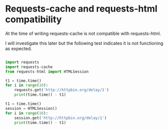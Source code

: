 # Requests-cache and requests-html compatibility

At the time of writing requests-cache is not compatible with requests-html.

I will investigate this later but the following test indicates it is not
functioning as expected.

```python

import requests
import requests-cache
from requests-html import HTMLSession

t1 = time.time()
for i in range(10):
    requests.get('http://httpbin.org/delay/1')
    print(time.time() - t1)

t1 = time.time()
session = HTMLSession()
for i in range(10):
    session.get('http://httpbin.org/delay/1')
    print(time.time() - t1)

```
